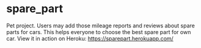 # spare_part
Pet project. Users may add those mileage reports and reviews about spare parts for cars. This helps everyone to choose the best spare part for own car.
View it in action on Heroku:
https://sparepart.herokuapp.com/

